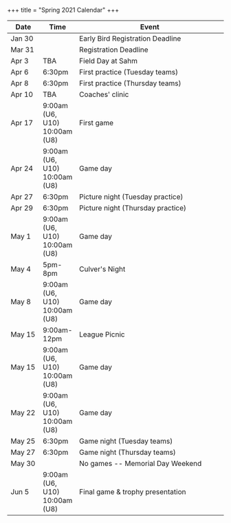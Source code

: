 +++
title = "Spring 2021 Calendar"
+++

<table class="table">
  <thead>
    <tr>
      <th width="15%">Date</th>
      <th width="15%">Time</th>
      <th width="70%">Event</th>
    </tr>
  </thead>
  <tbody>
    <tr>
      <td>Jan 30</td>
      <td></td>
      <td>Early Bird Registration Deadline</td>
    </tr>
    <tr>
      <td>Mar 31</td>
      <td></td>
      <td>Registration Deadline</td>
    </tr>
    <tr>
      <td>Apr 3</td>
      <td>TBA</td>
      <td>Field Day at Sahm</td>
    </tr>
    <tr>
      <td>Apr 6</td>
      <td>6:30pm</td>
      <td>First practice (Tuesday teams)</td>
    </tr>
    <tr>
      <td>Apr 8</td>
      <td>6:30pm</td>
      <td>First practice (Thursday teams)</td>
    </tr>
    <tr>
      <td>Apr 10</td>
      <td>TBA</td>
      <td>Coaches' clinic</td>
    </tr>
    <tr>
      <td>Apr 17</td>
      <td>
        9:00am (U6, U10)<br />
        10:00am (U8)<br />
      </td>
      <td>First game</td>
    </tr>
    <tr>
      <td>Apr 24</td>
      <td>
        9:00am (U6, U10)<br />
        10:00am (U8)<br />
      </td>
      <td>Game day</td>
    </tr>
    <tr>
      <td>Apr 27</td>
      <td>
        6:30pm
      </td>
      <td>Picture night (Tuesday practice)</td>
    </tr>
    <tr>
      <td>Apr 29</td>
      <td>
        6:30pm
      </td>
      <td>Picture night (Thursday practice)</td>
    </tr>
    <tr>
      <td>May 1</td>
      <td>
        9:00am (U6, U10)<br />
        10:00am (U8)<br />
      </td>
      <td>Game day</td>
    </tr>
    <tr>
      <td>May 4</td>
      <td>5pm-8pm</td>
	  <td>Culver's Night</td>
    </tr>
    <tr>
      <td>May 8</td>
      <td>
        9:00am (U6, U10)<br />
        10:00am (U8)<br />
      </td>
      <td>Game day</td>
    </tr>
    <tr>
      <td>May 15</td>
      <td>9:00am-12pm</td>
      <td>League Picnic</td>
    </tr>
    <tr>
      <td>May 15</td>
      <td>
        9:00am (U6, U10)<br />
        10:00am (U8)<br />
      </td>
      <td>Game day</td>
    </tr>
    <tr>
      <td>May 22</td>
      <td>
        9:00am (U6, U10)<br />
        10:00am (U8)<br />
      </td>
      <td>Game day</td>
    </tr>
    <tr>
      <td>May 25</td>
      <td>6:30pm</td>
      <td>Game night (Tuesday teams)</td>
    </tr>
    <tr>
      <td>May 27</td>
      <td>6:30pm</td>
      <td>Game night (Thursday teams)</td>
    </tr>
    <tr>
      <td>May 30</td>
      <td></td>
      <td>No games -- Memorial Day Weekend</td>
    </tr>
    <tr>
      <td>Jun 5</td>
      <td>
        9:00am (U6, U10)<br />
        10:00am (U8)<br />
      </td>
      <td>Final game &amp; trophy presentation</td>
    </tr>
  </tbody>
</table>
